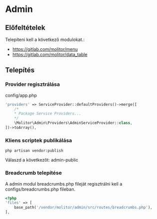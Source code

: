 # Admin

## Előfeltételek

Telepíteni kell a következő modulokat.:
- https://gitlab.com/molitor/menu
- https://gitlab.com/molitor/data_table

## Telepítés

### Provider regisztrálása
config/app.php
```php
'providers' => ServiceProvider::defaultProviders()->merge([
    /*
    * Package Service Providers...
    */
    \Molitor\Admin\Providers\AdminServiceProvider::class,
])->toArray(),
```

### Kliens scriptek publikálása

```shell
php artisan vendor:publish
```
Válaszd a következőt: admin-public

### Breadcrumb telepítése

A admin modul breadcrumbs.php fileját regisztrálni kell a configs/breadcrumbs.php fileban.
```php
<?php
'files' => [
    base_path('/vendor/molitor/admin/src/routes/breadcrumbs.php'),
],
```
